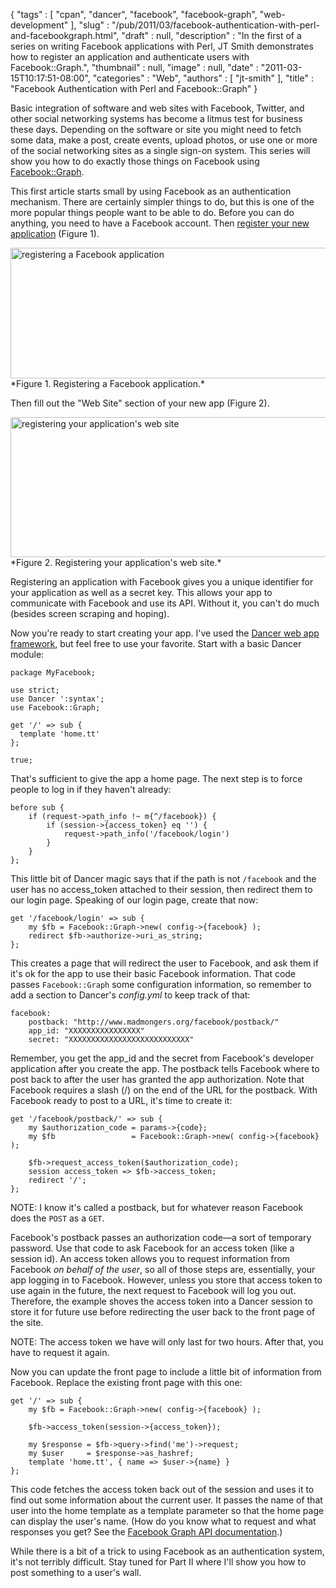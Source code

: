 {
   "tags" : [
      "cpan",
      "dancer",
      "facebook",
      "facebook-graph",
      "web-development"
   ],
   "slug" : "/pub/2011/03/facebook-authentication-with-perl-and-facebookgraph.html",
   "draft" : null,
   "description" : "In the first of a series on writing Facebook applications with Perl, JT Smith demonstrates how to register an application and authenticate users with Facebook::Graph.",
   "thumbnail" : null,
   "image" : null,
   "date" : "2011-03-15T10:17:51-08:00",
   "categories" : "Web",
   "authors" : [
      "jt-smith"
   ],
   "title" : "Facebook Authentication with Perl and Facebook::Graph"
}



Basic integration of software and web sites with Facebook, Twitter, and other social networking systems has become a litmus test for business these days. Depending on the software or site you might need to fetch some data, make a post, create events, upload photos, or use one or more of the social networking sites as a single sign-on system. This series will show you how to do exactly those things on Facebook using [Facebook::Graph](http://search.cpan.org/perldoc?Facebook::Graph).

This first article starts small by using Facebook as an authentication mechanism. There are certainly simpler things to do, but this is one of the more popular things people want to be able to do. Before you can do anything, you need to have a Facebook account. Then [register your new application](http://apps.facebook.com/developer) (Figure 1).

<img src="/images/_pub_2011_03_facebook-authentication-with-perl-and-facebookgraph/register_app.png" alt="registering a Facebook application" width="696" height="209" />
*Figure 1. Registering a Facebook application.*

Then fill out the "Web Site" section of your new app (Figure 2).

<img src="/images/_pub_2011_03_facebook-authentication-with-perl-and-facebookgraph/register_website.png" alt="registering your application&#39;s web site" width="740" height="224" />
*Figure 2. Registering your application's web site.*

Registering an application with Facebook gives you a unique identifier for your application as well as a secret key. This allows your app to communicate with Facebook and use its API. Without it, you can't do much (besides screen scraping and hoping).

Now you're ready to start creating your app. I've used the [Dancer web app framework](http://perldancer.org/), but feel free to use your favorite. Start with a basic Dancer module:

    package MyFacebook;

    use strict;
    use Dancer ':syntax';
    use Facebook::Graph;

    get '/' => sub {
      template 'home.tt'
    };

    true;

That's sufficient to give the app a home page. The next step is to force people to log in if they haven't already:

    before sub {
        if (request->path_info !~ m{^/facebook}) {
            if (session->{access_token} eq '') {
                request->path_info('/facebook/login')
            }
        }
    };

This little bit of Dancer magic says that if the path is not `/facebook` and the user has no access\_token attached to their session, then redirect them to our login page. Speaking of our login page, create that now:

    get '/facebook/login' => sub {
        my $fb = Facebook::Graph->new( config->{facebook} );
        redirect $fb->authorize->uri_as_string;
    };

This creates a page that will redirect the user to Facebook, and ask them if it's ok for the app to use their basic Facebook information. That code passes `Facebook::Graph` some configuration information, so remember to add a section to Dancer's *config.yml* to keep track of that:

    facebook:
        postback: "http://www.madmongers.org/facebook/postback/"
        app_id: "XXXXXXXXXXXXXXXX"
        secret: "XXXXXXXXXXXXXXXXXXXXXXXXXXX"

Remember, you get the app\_id and the secret from Facebook's developer application after you create the app. The postback tells Facebook where to post back to after the user has granted the app authorization. Note that Facebook requires a slash (/) on the end of the URL for the postback. With Facebook ready to post to a URL, it's time to create it:

    get '/facebook/postback/' => sub {
        my $authorization_code = params->{code};
        my $fb                 = Facebook::Graph->new( config->{facebook} );

        $fb->request_access_token($authorization_code);
        session access_token => $fb->access_token;
        redirect '/';
    };

NOTE: I know it's called a postback, but for whatever reason Facebook does the `POST` as a `GET`.

Facebook's postback passes an authorization code—a sort of temporary password. Use that code to ask Facebook for an access token (like a session id). An access token allows you to request information from Facebook *on behalf of the user*, so all of those steps are, essentially, your app logging in to Facebook. However, unless you store that access token to use again in the future, the next request to Facebook will log you out. Therefore, the example shoves the access token into a Dancer session to store it for future use before redirecting the user back to the front page of the site.

NOTE: The access token we have will only last for two hours. After that, you have to request it again.

Now you can update the front page to include a little bit of information from Facebook. Replace the existing front page with this one:

    get '/' => sub {
        my $fb = Facebook::Graph->new( config->{facebook} );

        $fb->access_token(session->{access_token});

        my $response = $fb->query->find('me')->request;
        my $user     = $response->as_hashref;
        template 'home.tt', { name => $user->{name} }
    };

This code fetches the access token back out of the session and uses it to find out some information about the current user. It passes the name of that user into the home template as a template parameter so that the home page can display the user's name. (How do you know what to request and what responses you get? See the [Facebook Graph API documentation](http://developers.facebook.com/docs/reference/api/).)

While there is a bit of a trick to using Facebook as an authentication system, it's not terribly difficult. Stay tuned for Part II where I'll show you how to post something to a user's wall.
